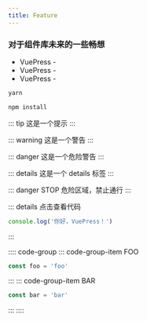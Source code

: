 ```yaml
---
title: Feature
---
```


### 对于组件库未来的一些畅想



- VuePress - <Badge type="tip" text="v2" vertical="top" />
- VuePress - <Badge type="warning" text="v2" vertical="middle" />
- VuePress - <Badge type="danger" text="v2" vertical="bottom" />





<CodeGroup>
  <CodeGroupItem title="YARN">

```bash
yarn
```

  </CodeGroupItem>

  <CodeGroupItem title="NPM" active>

```bash
npm install
```

  </CodeGroupItem>
</CodeGroup>




::: tip
这是一个提示
:::

::: warning
这是一个警告
:::

::: danger
这是一个危险警告
:::

::: details
这是一个 details 标签
:::




::: danger STOP
危险区域，禁止通行
:::

::: details 点击查看代码
```js
console.log('你好，VuePress！')
```
:::




:::: code-group
::: code-group-item FOO
```js
const foo = 'foo'
```
:::
::: code-group-item BAR
```js
const bar = 'bar'
```
:::
::::